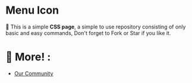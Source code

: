 # Menu Icon
:apple: This is a simple **CSS page**, a simple to use repository consisting of only basic and easy commands, Don't forget to Fork or Star if you like it.

# 📝 More! :
- <a href="https://github.com/AestasFlores">Our Community</a>
